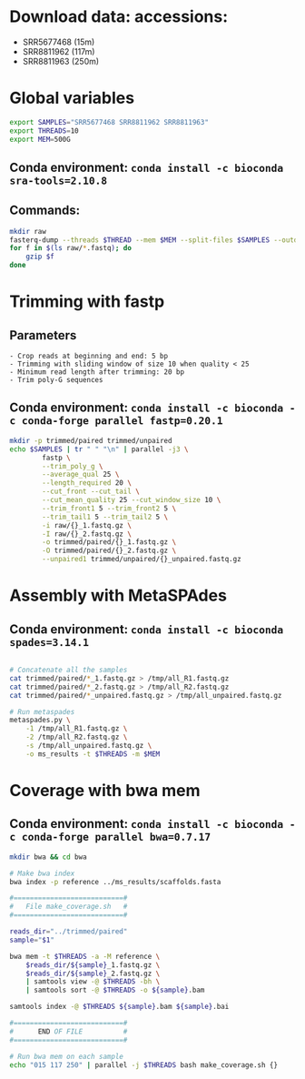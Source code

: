 # Download data: accessions: 
- SRR5677468 (15m)
- SRR8811962 (117m)
- SRR8811963 (250m)

# Global variables
```bash
export SAMPLES="SRR5677468 SRR8811962 SRR8811963"
export THREADS=10
export MEM=500G
```

## Conda environment: `conda install -c bioconda sra-tools=2.10.8`
## Commands:
```bash
mkdir raw
fasterq-dump --threads $THREAD --mem $MEM --split-files $SAMPLES --outdir raw
for f in $(ls raw/*.fastq); do
    gzip $f
done
```

# Trimming with fastp
## Parameters
    - Crop reads at beginning and end: 5 bp
    - Trimming with sliding window of size 10 when quality < 25
    - Minimum read length after trimming: 20 bp
    - Trim poly-G sequences
## Conda environment: `conda install -c bioconda -c conda-forge parallel fastp=0.20.1`
```bash
mkdir -p trimmed/paired trimmed/unpaired
echo $SAMPLES | tr " " "\n" | parallel -j3 \
        fastp \
        --trim_poly_g \
        --average_qual 25 \
        --length_required 20 \
        --cut_front --cut_tail \
        --cut_mean_quality 25 --cut_window_size 10 \
        --trim_front1 5 --trim_front2 5 \
        --trim_tail1 5 --trim_tail2 5 \
        -i raw/{}_1.fastq.gz \
        -I raw/{}_2.fastq.gz \
        -o trimmed/paired/{}_1.fastq.gz \
        -O trimmed/paired/{}_2.fastq.gz \
        --unpaired1 trimmed/unpaired/{}_unpaired.fastq.gz
```

# Assembly with MetaSPAdes
## Conda environment: `conda install -c bioconda spades=3.14.1`
```bash

# Concatenate all the samples
cat trimmed/paired/*_1.fastq.gz > /tmp/all_R1.fastq.gz
cat trimmed/paired/*_2.fastq.gz > /tmp/all_R2.fastq.gz
cat trimmed/paired/*_unpaired.fastq.gz > /tmp/all_unpaired.fastq.gz

# Run metaspades
metaspades.py \
    -1 /tmp/all_R1.fastq.gz \
    -2 /tmp/all_R2.fastq.gz \
    -s /tmp/all_unpaired.fastq.gz \
    -o ms_results -t $THREADS -m $MEM
```

# Coverage with bwa mem
## Conda environment: `conda install -c bioconda -c conda-forge parallel bwa=0.7.17`
```bash
mkdir bwa && cd bwa

# Make bwa index
bwa index -p reference ../ms_results/scaffolds.fasta

#===========================#
#   File make_coverage.sh   #
#===========================#

reads_dir="../trimmed/paired"
sample="$1"

bwa mem -t $THREADS -a -M reference \
    $reads_dir/${sample}_1.fastq.gz \
    $reads_dir/${sample}_2.fastq.gz \
    | samtools view -@ $THREADS -bh \
    | samtools sort -@ $THREADS -o ${sample}.bam

samtools index -@ $THREADS ${sample}.bam ${sample}.bai

#===========================#
#      END OF FILE          #
#===========================#

# Run bwa mem on each sample
echo "015 117 250" | parallel -j $THREADS bash make_coverage.sh {}
```
